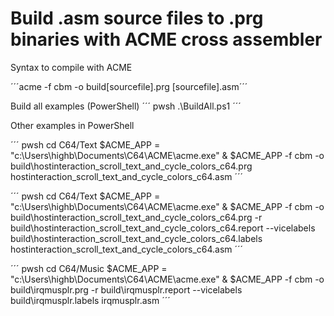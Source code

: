 # Build .asm source files to .prg binaries with ACME cross assembler

Syntax to compile with ACME

´´´acme -f cbm -o build\[sourcefile].prg [sourcefile].asm´´´

Build all examples (PowerShell)
´´´ pwsh
.\BuildAll.ps1
´´´

Other examples in PowerShell

´´´ pwsh
cd C64/Text
$ACME_APP = "c:\Users\highb\Documents\C64\ACME\acme.exe"
& $ACME_APP -f cbm -o build\hostinteraction_scroll_text_and_cycle_colors_c64.prg hostinteraction_scroll_text_and_cycle_colors_c64.asm
´´´

´´´ pwsh
cd C64/Text
$ACME_APP = "c:\Users\highb\Documents\C64\ACME\acme.exe"
& $ACME_APP -f cbm -o build\hostinteraction_scroll_text_and_cycle_colors_c64.prg -r build\hostinteraction_scroll_text_and_cycle_colors_c64.report --vicelabels build\hostinteraction_scroll_text_and_cycle_colors_c64.labels hostinteraction_scroll_text_and_cycle_colors_c64.asm
´´´

´´´ pwsh
cd C64/Music
$ACME_APP = "c:\Users\highb\Documents\C64\ACME\acme.exe"
& $ACME_APP -f cbm -o build\irqmusplr.prg -r build\irqmusplr.report --vicelabels build\irqmusplr.labels irqmusplr.asm
´´´
